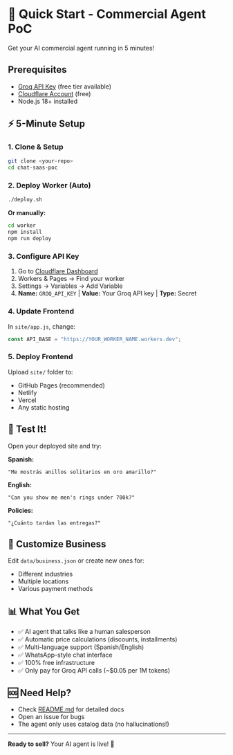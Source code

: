 # 🚀 Quick Start - Commercial Agent PoC

Get your AI commercial agent running in 5 minutes!

## Prerequisites

- [Groq API Key](https://console.groq.com/) (free tier available)
- [Cloudflare Account](https://dash.cloudflare.com/) (free)
- Node.js 18+ installed

## ⚡ 5-Minute Setup

### 1. Clone & Setup
```bash
git clone <your-repo>
cd chat-saas-poc
```

### 2. Deploy Worker (Auto)
```bash
./deploy.sh
```

**Or manually:**
```bash
cd worker
npm install
npm run deploy
```

### 3. Configure API Key
1. Go to [Cloudflare Dashboard](https://dash.cloudflare.com/)
2. Workers & Pages → Find your worker
3. Settings → Variables → Add Variable
4. **Name:** `GROQ_API_KEY` | **Value:** Your Groq API key | **Type:** Secret

### 4. Update Frontend
In `site/app.js`, change:
```js
const API_BASE = "https://YOUR_WORKER_NAME.workers.dev";
```

### 5. Deploy Frontend
Upload `site/` folder to:
- GitHub Pages (recommended)
- Netlify
- Vercel
- Any static hosting

## 🧪 Test It!

Open your deployed site and try:

**Spanish:**
```
"Me mostrás anillos solitarios en oro amarillo?"
```

**English:**
```
"Can you show me men's rings under 700k?"
```

**Policies:**
```
"¿Cuánto tardan las entregas?"
```

## 🔧 Customize Business

Edit `data/business.json` or create new ones for:
- Different industries
- Multiple locations
- Various payment methods

## 📊 What You Get

- ✅ AI agent that talks like a human salesperson
- ✅ Automatic price calculations (discounts, installments)
- ✅ Multi-language support (Spanish/English)
- ✅ WhatsApp-style chat interface
- ✅ 100% free infrastructure
- ✅ Only pay for Groq API calls (~$0.05 per 1M tokens)

## 🆘 Need Help?

- Check [README.md](README.md) for detailed docs
- Open an issue for bugs
- The agent only uses catalog data (no hallucinations!)

---

**Ready to sell?** Your AI agent is live! 🎉
